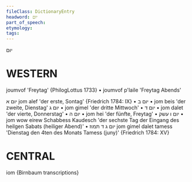 ```yaml
---
fileClass: DictionaryEntry
headword: יום
part_of_speech: 
etymology: 
tags: 
---
```

יום

WESTERN
========

joumvof 'Freytag' {PhilogLottus 1733}
	•	joumvof p'laile 'Freytag Abends'

יום א
jom alef 'der erste, Sontag' {Friedrich 1784: IX}
	•	יום ב 
	•	jom beis 'der zweite, Dienstag'
יום ג
	•	jom gimel 'der dritte Mittwoch'
	•	יום ד
	•	jom dalet 'der vierte, Donnerstag'
	•	יום ה
	•	jom hei 'der fünfte, Freytag'
	•	יום ו עשק
	•	jom wow eirew Schabbess Kaudesch 'der sechste Tag der Eingang des heilgen Sabats (heiliger Abend)' 
	•	יום ג ד תמוז
jom gimel dalet tamess 'Dienstag den 4ten des Monats Tamess (juny)' {Friedrich 1784: XV}

CENTRAL
========

iom {Birnbaum transcriptions}